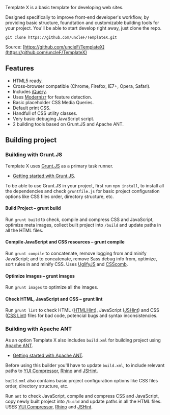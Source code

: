 Template X is a basic template for developing web sites.

Designed specifically to improve front-end developer's workflow, by providing basic
structure, foundtation and customizable building tools for your project. You'll be
able to start develop right away, just clone the repo.

`git clone https://github.com/uncleF/TemplateX.git`

Source: [https://github.com/uncleF/TemplateX](https://github.com/uncleF/TemplateX)

## Features

* HTML5 ready.
* Cross-browser compatible (Chrome, Firefox, IE7+, Opera, Safari).
* Includes [jQuery](http://jquery.com/).
* Uses [Modernizr](http://modernizr.com/) for feature detection.
* Basic placeholder CSS Media Queries.
* Default print CSS.
* Handfull of CSS utility classes.
* Very basic debuging JavaScript script.
* 2 building tools based on Grunt.JS and Apache ANT.


## Building project

### Building with Grunt.JS

Template X uses [Grunt.JS](http://gruntjs.com/) as a primary task runner.

* [Getting started with Grunt.JS](http://gruntjs.com/getting-started).

To be able to use Grunt.JS in your project, first run `npm install`, to install
all the dependencies and check `gruntfile.js` for basic project configuration
options like CSS files order, directory structure, etc.

#### Build Project – grunt build

Run `grunt build` to check, compile and compress CSS and JavaScript,
optimize meta images, collect built project into `/build` and update
paths in all the HTML files.

#### Compile JavaScript and CSS resources – grunt compile

Run `grunt compile` to concatenate, remove logging from and minify
JavaScript; and to concatenate, remove Sass debug info from, optimize,
sort rules in and minify CSS. Uses [UglifyJS](http://lisperator.net/uglifyjs/)
and [CSScomb](http://csscomb.com/).

#### Optimize images – grunt images

Run `grunt images` to optimize all the images.

#### Check HTML, JavaScript and CSS – grunt lint

Run `grunt lint` to check HTML ([HTMLHint](http://htmlhint.com/)),
JavaScript ([JSHint](http://jshint.com)) and CSS ([CSS Lint](http://csslint.net))
files for bad code, potencial bugs and syntax inconsistencies.


### Building with Apache ANT

As an option Template X also includes `build.xml` for building project
using [Apache ANT](http://ant.apache.org/).

* [Getting started with Apache ANT](http://ant.apache.org/manual/index.html).

Before using this builder you'll have to update `build.xml`, to include
relevant paths to [YUI Compressor](http://yui.github.io/yuicompressor/),
[Rhino](https://developer.mozilla.org/en/docs/Rhino) and [JSHint](http://jshint.com).

`build.xml` also contains basic project configuration options like CSS
files order, directory structure, etc.

Run `ant` to check JavaScript, compile and compress CSS and JavaScript,
copy newly built project into `/build` and update paths in all the
HTML files. USES [YUI Compressor](http://yui.github.io/yuicompressor/),
[Rhino](https://developer.mozilla.org/en/docs/Rhino) and [JSHint](http://jshint.com).